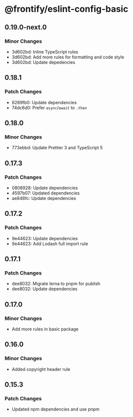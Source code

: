 # @frontify/eslint-config-basic

## 0.19.0-next.0

### Minor Changes

-   3d602bd: Inline TypeScript rules
-   3d602bd: Add more rules for formatting and code style
-   3d602bd: Update depedencies

## 0.18.1

### Patch Changes

-   6289fb0: Update dependencies
-   74dc6d0: Prefer `async`/`await` to `.then`

## 0.18.0

### Minor Changes

-   773ebbd: Update Prettier 3 and TypeScript 5

## 0.17.3

### Patch Changes

-   0808928: Update dependencies
-   4597b07: Updated dependencies
-   ae848fc: Update dependencies

## 0.17.2

### Patch Changes

-   9e44623: Update dependencies
-   9e44623: Add Lodash full import rule

## 0.17.1

### Patch Changes

-   dee8032: Migrate lerna to pnpm for publish
-   dee8032: Update dependencies

## 0.17.0

### Minor Changes

-   Add more rules in basic package

## 0.16.0

### Minor Changes

-   Added copyright header rule

## 0.15.3

### Patch Changes

-   Updated npm dependencies and use pnpm
